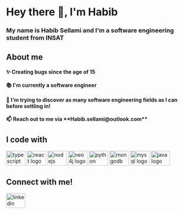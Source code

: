 <h1 align="left">Hey there 👋, I'm Habib </h1>



<h3 align="left">My name is Habib Sellami and I'm a software engineering student from INSAT</h3>



<h2 align="left">About me</h2>



<h4 align="left">✨ Creating bugs since the age of 15<br><br>
📚 I'm currently a software engineer<br><br>
🎯 I'm trying to discover as many software engineering fields as I can before settling in! <br><br>
📫 Reach out to me via **Habib.sellami@outlook.com**
<h2 align="left">I code with</h2></p>





<div align="left">
  <img src="https://cdn.jsdelivr.net/gh/devicons/devicon/icons/typescript/typescript-original.svg" height="40" width="52" alt="typescript logo"  />
  <img src="https://cdn.jsdelivr.net/gh/devicons/devicon/icons/react/react-original.svg" height="40" width="52" alt="react logo"  />
  <img src="https://cdn.jsdelivr.net/gh/devicons/devicon/icons/nodejs/nodejs-original.svg" height="40" width="52" alt="nodejs logo"  />
<img src="https://cdn.jsdelivr.net/gh/devicons/devicon/icons/neo4j/neo4j-original.svg" height="40" width="52" alt="neo4j logo"  />
<img src="https://cdn.jsdelivr.net/gh/devicons/devicon/icons/python/python-original.svg" height="40" width="52" alt="python logo"  />
  <img src="https://cdn.jsdelivr.net/gh/devicons/devicon/icons/mongodb/mongodb-original.svg" height="40" width="52" alt="mongodb logo"  />
  <img src="https://cdn.jsdelivr.net/gh/devicons/devicon/icons/mysql/mysql-original.svg" height="40" width="52" alt="mysql logo"  />
  <img src="https://cdn.jsdelivr.net/gh/devicons/devicon/icons/java/java-original.svg" height="40" width="52" alt="java logo"  />
</div>

##

<h2 align="left">
    <b>Connect with me!</b>
</h2>

<a href="https://www.linkedin.com/in/sellami-habib/"> <img src="https://cdn.jsdelivr.net/gh/devicons/devicon/icons/linkedin/linkedin-original.svg" height="40" width="52" alt="linkedin logo"  />

